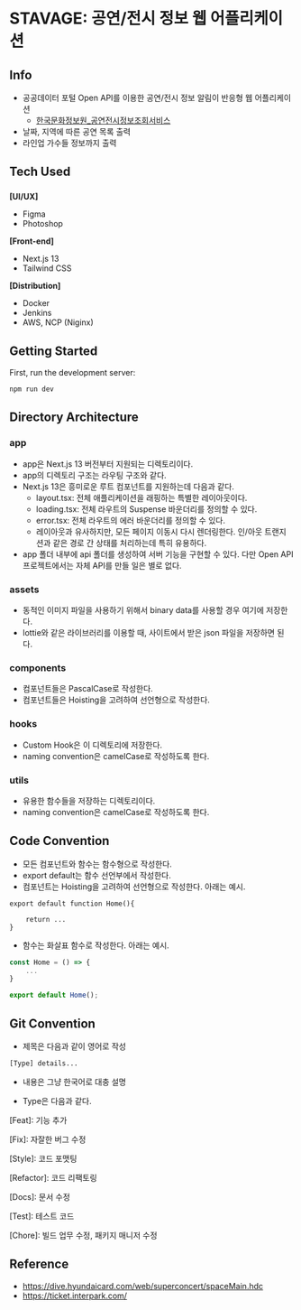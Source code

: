 # STAVAGE: 공연/전시 정보 웹 어플리케이션

## Info

- 공공데이터 포털 Open API를 이용한 공연/전시 정보 알림이 반응형 웹 어플리케이션
  - [한국문화정보원\_공연전시정보조회서비스](https://www.data.go.kr/data/15000120/openapi.do?recommendDataYn=Y#)
- 날짜, 지역에 따른 공연 목록 출력
- 라인업 가수들 정보까지 출력


## Tech Used

###

**[UI/UX]**

- Figma
- Photoshop

**[Front-end]**

- Next.js 13
- Tailwind CSS

**[Distribution]**

- Docker
- Jenkins
- AWS, NCP (Niginx)

## Getting Started

First, run the development server:

```bash
npm run dev
```

## Directory Architecture

### app
- app은 Next.js 13 버전부터 지원되는 디렉토리이다.
- app의 디렉토리 구조는 라우팅 구조와 같다.
- Next.js 13은 흥미로운 루트 컴포넌트를 지원하는데 다음과 같다.
  - layout.tsx: 전체 애플리케이션을 래핑하는 특별한 레이아웃이다.
  - loading.tsx: 전체 라우트의 Suspense 바운더리를 정의할 수 있다.
  - error.tsx: 전체 라우트의 에러 바운더리를 정의할 수 있다.
  - 레이아웃과 유사하지만, 모든 페이지 이동시 다시 렌더링한다. 인/아웃 트랜지션과 같은 경로 간 상태를 처리하는데 특히 유용하다.
- app 폴더 내부에 api 폴더를 생성하여 서버 기능을 구현할 수 있다. 다만 Open API 프로젝트에서는 자체 API를 만들 일은 별로 없다.

### assets

- 동적인 이미지 파일을 사용하기 위해서 binary data를 사용할 경우 여기에 저장한다.
- lottie와 같은 라이브러리를 이용할 때, 사이트에서 받은 json 파일을 저장하면 된다.

### components
- 컴포넌트들은 PascalCase로 작성한다.
- 컴포넌트들은 Hoisting을 고려하여 선언형으로 작성한다.

### hooks

- Custom Hook은 이 디렉토리에 저장한다.
- naming convention은 camelCase로 작성하도록 한다.

### utils

- 유용한 함수들을 저장하는 디렉토리이다.
- naming convention은 camelCase로 작성하도록 한다.

## Code Convention
- 모든 컴포넌트와 함수는 함수형으로 작성한다.
- export default는 함수 선언부에서 작성한다.
- 컴포넌트는 Hoisting을 고려하여 선언형으로 작성한다. 아래는 예시.
``` tsx
export default function Home(){

	return ...
}

```

- 함수는 화살표 함수로 작성한다. 아래는 예시.
``` ts
const Home = () => {
	...
}

export default Home();
```

## Git Convention

- 제목은 다음과 같이 영어로 작성

```bash
[Type] details...
```

- 내용은 그냥 한국어로 대충 설명

- Type은 다음과 같다.

[Feat]: 기능 추가

[Fix]: 자잘한 버그 수정

[Style]: 코드 포맷팅

[Refactor]: 코드 리팩토링

[Docs]: 문서 수정

[Test]: 테스트 코드

[Chore]: 빌드 업무 수정, 패키지 매니저 수정

## Reference
- https://dive.hyundaicard.com/web/superconcert/spaceMain.hdc
- https://ticket.interpark.com/